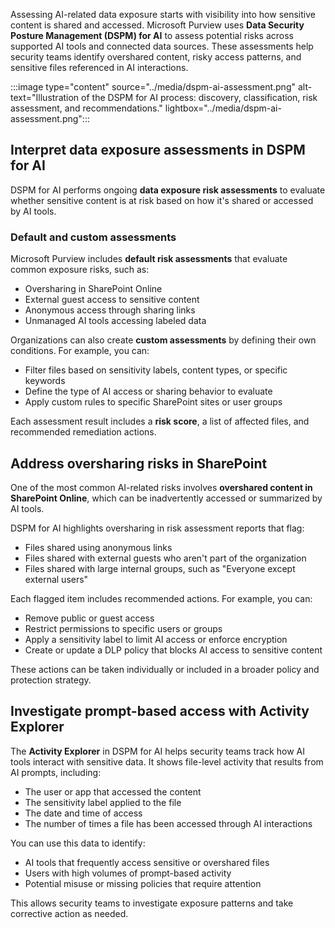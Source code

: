 Assessing AI-related data exposure starts with visibility into how sensitive content is shared and accessed. Microsoft Purview uses **Data Security Posture Management (DSPM) for AI** to assess potential risks across supported AI tools and connected data sources. These assessments help security teams identify overshared content, risky access patterns, and sensitive files referenced in AI interactions.

:::image type="content" source="../media/dspm-ai-assessment.png" alt-text="Illustration of the DSPM for AI process: discovery, classification, risk assessment, and recommendations." lightbox="../media/dspm-ai-assessment.png":::

## Interpret data exposure assessments in DSPM for AI

DSPM for AI performs ongoing **data exposure risk assessments** to evaluate whether sensitive content is at risk based on how it's shared or accessed by AI tools.

### Default and custom assessments

Microsoft Purview includes **default risk assessments** that evaluate common exposure risks, such as:

- Oversharing in SharePoint Online
- External guest access to sensitive content
- Anonymous access through sharing links
- Unmanaged AI tools accessing labeled data

Organizations can also create **custom assessments** by defining their own conditions. For example, you can:

- Filter files based on sensitivity labels, content types, or specific keywords
- Define the type of AI access or sharing behavior to evaluate
- Apply custom rules to specific SharePoint sites or user groups

Each assessment result includes a **risk score**, a list of affected files, and recommended remediation actions.

## Address oversharing risks in SharePoint

One of the most common AI-related risks involves **overshared content in SharePoint Online**, which can be inadvertently accessed or summarized by AI tools.

DSPM for AI highlights oversharing in risk assessment reports that flag:

- Files shared using anonymous links
- Files shared with external guests who aren't part of the organization
- Files shared with large internal groups, such as "Everyone except external users"

Each flagged item includes recommended actions. For example, you can:

- Remove public or guest access
- Restrict permissions to specific users or groups
- Apply a sensitivity label to limit AI access or enforce encryption
- Create or update a DLP policy that blocks AI access to sensitive content

These actions can be taken individually or included in a broader policy and protection strategy.

## Investigate prompt-based access with Activity Explorer

The **Activity Explorer** in DSPM for AI helps security teams track how AI tools interact with sensitive data. It shows file-level activity that results from AI prompts, including:

- The user or app that accessed the content
- The sensitivity label applied to the file
- The date and time of access
- The number of times a file has been accessed through AI interactions

You can use this data to identify:

- AI tools that frequently access sensitive or overshared files
- Users with high volumes of prompt-based activity
- Potential misuse or missing policies that require attention

This allows security teams to investigate exposure patterns and take corrective action as needed.
